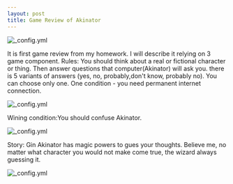 ```yaml
---
layout: post
title: Game Review of Akinator
---
```






![_config.yml](http://zgamz.ru/images/946ec9e8752799f852335d6cafaab09a.jpg)





It is first game review from my homework. I will describe it relying on 3 game component.
Rules: You should think about a real or fictional character or thing. Then answer questions that computer(Akinator) will ask you.
there is 5 variants of answers (yes, no, probably,don't know, probably no). You can choose only one. One condition - you need permanent internet connection.



![_config.yml](http://blogstatic.freemake.com/wp-content/uploads/2014/08/IMG_8134.png)



Wining condition:You should confuse Akinator.



![_config.yml](http://i39.tinypic.com/zpb84.png)



Story: Gin Akinator has magic powers to gues your thoughts. Believe me, no matter what character you would not make come true, the wizard always guessing it.



![_config.yml](https://i.ytimg.com/vi/r1pGLm6xxuA/maxresdefault.jpg)
